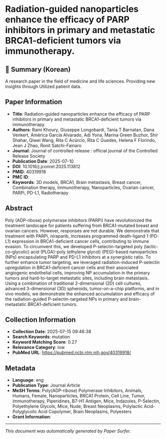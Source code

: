 # Radiation-guided nanoparticles enhance the efficacy of PARP inhibitors in primary and metastatic BRCA1-deficient tumors via immunotherapy.

## 📝 Summary (Korean)
A research paper in the field of medicine and life sciences. Providing new insights through Utilized patient data.

## Paper Information
- **Title**: Radiation-guided nanoparticles enhance the efficacy of PARP inhibitors in primary and metastatic BRCA1-deficient tumors via immunotherapy.
- **Authors**: Rami Khoury, Giuseppe Longobardi, Tania T Barnatan, Dana Venkert, América García Alvarado, Adi Yona, Marina Green Buzhor, Shir Shahar, Qiwei Wang, Rita C Acúrcio, Rita C Guedes, Helena F Florindo, Jean J Zhao, Ronit Satchi-Fainaro
- **Journal**: Journal of controlled release : official journal of the Controlled Release Society
- **Publication Date**: 2025-07-10
- **DOI**: 10.1016/j.jconrel.2025.113812
- **PMID**: 40319918
- **PMC ID**: 
- **Keywords**: 3D models, BRCA1, Brain metastasis, Breast cancer, Combination therapy, Immunotherapy, Nanoparticles, Ovarian cancer, PARPi, PD-L1, Radiotherapy

## Abstract
Poly (ADP-ribose) polymerase inhibitors (PARPi) have revolutionized the treatment landscape for patients suffering from BRCA1-mutated breast and ovarian cancers. However, responses are not durable. We demonstrate that treatment with PARPi, niraparib, increases programmed death-ligand 1 (PD-L1) expression in BRCA1-deficient cancer cells, contributing to immune evasion. To circumvent this, we developed P-selectin-targeted poly (lactic-co-glycolic) acid (PLGA)-poly (ethylene glycol) (PEG)-based nanoparticles (NPs) encapsulating PARP and PD-L1 inhibitors at a synergistic ratio. To further enhance tumor targeting, we leveraged radiation-induced P-selectin upregulation in BRCA1-deficient cancer cells and their associated angiogenic endothelial cells, improving NP accumulation in the primary tumors and hard-to-target metastatic sites, including brain metastasis. Using a combination of traditional 2-dimensional (2D) cell cultures, advanced 3-dimensional (3D) spheroids, tumor-on-a-chip platforms, and in vivo models, we demonstrate the enhanced accumulation and efficacy of the radiation-guided P-selectin-targeted NPs in primary and brain-metastatic BRCA1-deficient tumors.

## Collection Information
- **Collection Date**: 2025-07-15 09:46:38
- **Search Keywords**: mutation
- **Keyword Matching Score**: 0.27
- **Relevance Category**: low
- **PubMed URL**: https://pubmed.ncbi.nlm.nih.gov/40319918/

## Metadata
- **Language**: eng
- **Publication Type**: Journal Article
- **MeSH Terms**: Poly(ADP-ribose) Polymerase Inhibitors, Animals, Humans, Female, Nanoparticles, BRCA1 Protein, Cell Line, Tumor, Immunotherapy, Piperidines, B7-H1 Antigen, Mice, Indazoles, P-Selectin, Polyethylene Glycols, Mice, Nude, Breast Neoplasms, Polylactic Acid-Polyglycolic Acid Copolymer, Brain Neoplasms, Polyesters
- **Grant Information**: 

---
*This document was automatically generated by Paper Surfer.*
